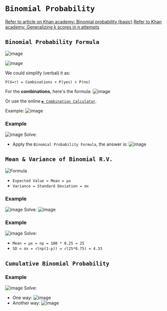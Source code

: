 # `Binomial Probability`

[Refer to article on Khan academy: Binomial probability (basic)](https://www.khanacademy.org/math/ap-statistics/random-variables-ap/modal/a/binomial-probability-basic)
[Refer to Khan academy: Generalizing k scores in n attempts](https://www.khanacademy.org/math/ap-statistics/random-variables-ap/modal/v/generalizing-k-scores-in-n-attempts)


## `Binomial Probability Formula`
![image](https://user-images.githubusercontent.com/14041622/44511187-46c97a00-a6e9-11e8-82ec-bf722b3391f0.png)

![image](https://user-images.githubusercontent.com/14041622/44652285-1d2c8d80-aa1e-11e8-8413-01d4d074f07b.png)


We could simplify (verbal) it as:
```
P(X=r) = Combinations × P(yes) × P(no)
```

For the **combinations**, here's the formula:
![image](https://user-images.githubusercontent.com/14041622/44515307-cb6dc580-a6f4-11e8-9b85-8c3375a297a5.png)

Or use the online [`▶︎ Combination Calculator`](https://www.omnicalculator.com/statistics/combination).


Example:
![image](https://user-images.githubusercontent.com/14041622/44392555-1062f200-a565-11e8-854d-c331560dd408.png)

### Example
![image](https://user-images.githubusercontent.com/14041622/44515644-a75eb400-a6f5-11e8-8434-43a71c723fad.png)
Solve:
- Apply the `Binomial Probability Formula`, the answer is:
![image](https://user-images.githubusercontent.com/14041622/44515680-c9f0cd00-a6f5-11e8-8af7-0c421c8009bf.png)


## `Mean & Variance of Binomial R.V.`

![Formula](https://user-images.githubusercontent.com/14041622/44516491-ca8a6300-a6f7-11e8-9eb6-fb01d0debb63.png)

- `Expected Value = Mean = μx`
- `Variance = Standard Deviation = σx`


### Example
![image](https://user-images.githubusercontent.com/14041622/44653853-726a9e00-aa22-11e8-9ad7-780f391ab486.png)
Solve:
![image](https://user-images.githubusercontent.com/14041622/44653960-c1183800-aa22-11e8-8aed-e21b0e50f02e.png)


### Example
![image](https://user-images.githubusercontent.com/14041622/44516338-67003580-a6f7-11e8-9ffa-84469c1977d5.png)
Solve:
- `Mean = μx = np = 100 * 0.25 = 25`
- `SD = σx = √(np(1-p)) = √(25*0.75) = 4.33`


## `Cumulative Binomial Probability`


### Example
![image](https://user-images.githubusercontent.com/14041622/44652967-f2dbcf80-aa1f-11e8-97b9-a02a859f911f.png)
Solve:
- One way:
![image](https://user-images.githubusercontent.com/14041622/44653099-5ebe3800-aa20-11e8-9de9-f5a610c4b542.png)
- Another way:
![image](https://user-images.githubusercontent.com/14041622/44653197-a5139700-aa20-11e8-8d9e-4fa0c828538c.png)
